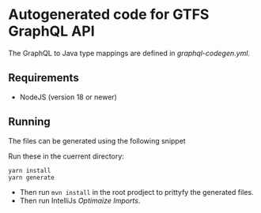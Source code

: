 # Autogenerated code for GTFS GraphQL API

The GraphQL to Java type mappings are defined in _graphql-codegen.yml_.

## Requirements

- NodeJS (version 18 or newer)

## Running

The files can be generated using the following snippet

Run these in the cuerrent directory:
```
yarn install
yarn generate
```
- Then run `mvn install` in the root prodject to prittyfy the generated files. 
- Then run IntelliJs _Optimaize Imports_.